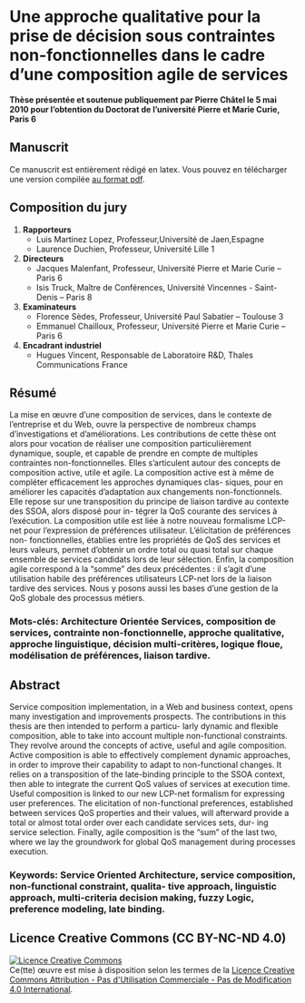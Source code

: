 # Une approche qualitative pour la prise de décision sous contraintes non-fonctionnelles dans le cadre d’une composition agile de services

**Thèse présentée et soutenue publiquement par Pierre Châtel le 5 mai 2010 pour l’obtention du Doctorat de l’université Pierre et Marie Curie, Paris 6**## Manuscrit

Ce manuscrit est entièrement rédigé en latex. Vous pouvez en télécharger une version compilée [au format pdf](https://github.com/chatelp/these-doctorat/blob/master/these_pierreCHATEL_finale_scol.pdf?raw=true).
## Composition du jury1. **Rapporteurs**
	- Luis Martinez Lopez, Professeur,Université de Jaen,Espagne
	- Laurence Duchien, Professeur, Université Lille 1
2. **Directeurs**
	- Jacques Malenfant, Professeur, Université Pierre et Marie Curie – Paris 6
	- Isis Truck, Maître de Conférences, Université Vincennes - Saint-Denis – Paris 8
3. **Examinateurs**
	- Florence Sèdes, Professeur, Université Paul Sabatier – Toulouse 3
	- Emmanuel Chailloux, Professeur, Université Pierre et Marie Curie – Paris 6
4. **Encadrant industriel**
	- Hugues Vincent, Responsable de Laboratoire R&D, Thales Communications France
## RésuméLa mise en œuvre d’une composition de services, dans le contexte de l’entreprise et du Web, ouvre la perspective de nombreux champs d’investigations et d’améliorations. Les contributions de cette thèse ont alors pour vocation de réaliser une composition particulièrement dynamique, souple, et capable de prendre en compte de multiples contraintes non-fonctionnelles. Elles s’articulent autour des concepts de composition active, utile et agile.La composition active est à même de compléter efficacement les approches dynamiques clas- siques, pour en améliorer les capacités d’adaptation aux changements non-fonctionnels. Elle repose sur une transposition du principe de liaison tardive au contexte des SSOA, alors disposé pour in- tégrer la QoS courante des services à l’exécution. La composition utile est liée à notre nouveau formalisme LCP-net pour l’expression de préférences utilisateur. L’élicitation de préférences non- fonctionnelles, établies entre les propriétés de QoS des services et leurs valeurs, permet d’obtenir un ordre total ou quasi total sur chaque ensemble de services candidats lors de leur sélection. Enfin, la composition agile correspond à la “somme” des deux précédentes : il s’agit d’une utilisation habile des préférences utilisateurs LCP-net lors de la liaison tardive des services. Nous y posons aussi les bases d’une gestion de la QoS globale des processus métiers.### Mots-clés: Architecture Orientée Services, composition de services, contrainte non-fonctionnelle, approche qualitative, approche linguistique, décision multi-critères, logique floue, modélisation de préférences, liaison tardive.## AbstractService composition implementation, in a Web and business context, opens many investigation and improvements prospects. The contributions in this thesis are then intended to perform a particu- larly dynamic and flexible composition, able to take into account multiple non-functional constraints. They revolve around the concepts of active, useful and agile composition.Active composition is able to effectively complement dynamic approaches, in order to improve their capability to adapt to non-functional changes. It relies on a transposition of the late-binding principle to the SSOA context, then able to integrate the current QoS values of services at execution time. Useful composition is linked to our new LCP-net formalism for expressing user preferences. The elicitation of non-functional preferences, established between services QoS properties and their values, will afterward provide a total or almost total order over each candidate services sets, dur- ing service selection. Finally, agile composition is the “sum” of the last two, where we lay the groundwork for global QoS management during processes execution.### Keywords: Service Oriented Architecture, service composition, non-functional constraint, qualita- tive approach, linguistic approach, multi-criteria decision making, fuzzy Logic, preference modeling, late binding.

## Licence Creative Commons (CC BY-NC-ND 4.0)

<a rel="license" href="http://creativecommons.org/licenses/by-nc-nd/4.0/"><img alt="Licence Creative Commons" style="border-width:0" src="https://i.creativecommons.org/l/by-nc-nd/4.0/88x31.png" /></a><br />Ce(tte) œuvre est mise à disposition selon les termes de la <a rel="license" href="http://creativecommons.org/licenses/by-nc-nd/4.0/">Licence Creative Commons Attribution - Pas d&#39;Utilisation Commerciale - Pas de Modification 4.0 International</a>.